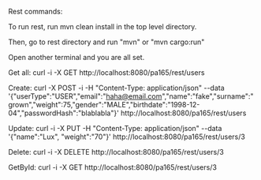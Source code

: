 Rest commands:

To run rest, run mvn clean install in the top level directory.

Then, go to rest directory and run "mvn" or "mvn cargo:run"

Open another terminal and you are all set.

Get all:
curl -i -X GET http://localhost:8080/pa165/rest/users

Create:
curl -X POST -i -H "Content-Type: application/json" --data '{"userType":"USER","email":"haha@email.com","name":"fake","surname":"grown","weight":75,"gender":"MALE","birthdate":"1998-12-04","passwordHash":"blablabla"}' http://localhost:8080/pa165/rest/users

Update:
curl -i -X PUT -H "Content-Type: application/json" --data '{"name":"Lux", "weight":"70"}' http://localhost:8080/pa165/rest/users/3

Delete:
curl -i -X DELETE http://localhost:8080/pa165/rest/users/3

GetById:
curl -i -X GET http://localhost:8080/pa165/rest/users/3
